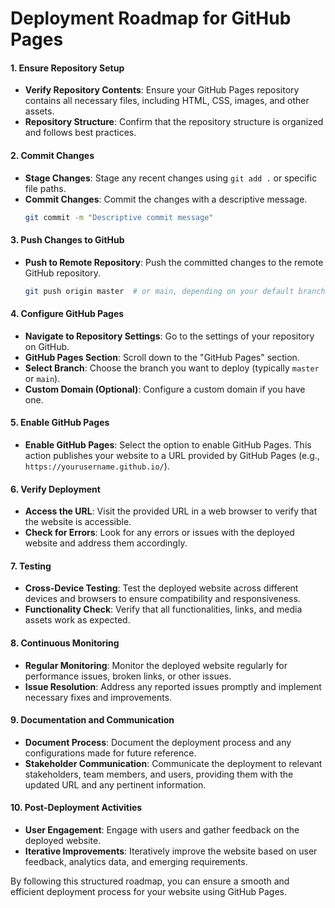 
# Deployment Roadmap for GitHub Pages

#### 1. Ensure Repository Setup

- **Verify Repository Contents**: Ensure your GitHub Pages repository contains all necessary files, including HTML, CSS, images, and other assets.
- **Repository Structure**: Confirm that the repository structure is organized and follows best practices.

#### 2. Commit Changes

- **Stage Changes**: Stage any recent changes using `git add .` or specific file paths.
- **Commit Changes**: Commit the changes with a descriptive message.
  ```bash
  git commit -m "Descriptive commit message"
  ```

#### 3. Push Changes to GitHub

- **Push to Remote Repository**: Push the committed changes to the remote GitHub repository.
  ```bash
  git push origin master  # or main, depending on your default branch
  ```

#### 4. Configure GitHub Pages

- **Navigate to Repository Settings**: Go to the settings of your repository on GitHub.
- **GitHub Pages Section**: Scroll down to the "GitHub Pages" section.
- **Select Branch**: Choose the branch you want to deploy (typically `master` or `main`).
- **Custom Domain (Optional)**: Configure a custom domain if you have one.

#### 5. Enable GitHub Pages

- **Enable GitHub Pages**: Select the option to enable GitHub Pages. This action publishes your website to a URL provided by GitHub Pages (e.g., `https://yourusername.github.io/`).

#### 6. Verify Deployment

- **Access the URL**: Visit the provided URL in a web browser to verify that the website is accessible.
- **Check for Errors**: Look for any errors or issues with the deployed website and address them accordingly.

#### 7. Testing

- **Cross-Device Testing**: Test the deployed website across different devices and browsers to ensure compatibility and responsiveness.
- **Functionality Check**: Verify that all functionalities, links, and media assets work as expected.

#### 8. Continuous Monitoring

- **Regular Monitoring**: Monitor the deployed website regularly for performance issues, broken links, or other issues.
- **Issue Resolution**: Address any reported issues promptly and implement necessary fixes and improvements.

#### 9. Documentation and Communication

- **Document Process**: Document the deployment process and any configurations made for future reference.
- **Stakeholder Communication**: Communicate the deployment to relevant stakeholders, team members, and users, providing them with the updated URL and any pertinent information.

#### 10. Post-Deployment Activities

- **User Engagement**: Engage with users and gather feedback on the deployed website.
- **Iterative Improvements**: Iteratively improve the website based on user feedback, analytics data, and emerging requirements.

By following this structured roadmap, you can ensure a smooth and efficient deployment process for your website using GitHub Pages.
